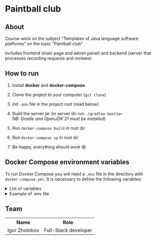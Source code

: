 # Paintball club

## About
Course work on the subject "Templates of Java language software platforms" on the topic "Paintball club"

Includes frontend (main page and admin panel) and backend (server that processes recording requests and reviews)

## How to run
1. Install **docker** and **docker-compose**

2. Clone the project to your computer (`git clone`)

3. Init `.env` file in the project root (read below)

4. Build the server jar (in server dir run `./gradlew bootJar`  
*NB: Gradle and OpenJDK 21 must be installed)*

5. Run `docker-compose build` in root dir

6. Run `docker-compose up` in root dir

7. Be happy, everything should work :smile:

## Docker Compose environment variables
To run Docker Compose you will need a  `.env` file in the directory with `docker-compose.yml`. It is necessary to define the following variables:

<details>
    <summary>List of variables</summary>

    POSTGRES_DB
    POSTGRES_PASSWORD
    POSTGRES_USER

</details>

<details>
    <summary>Example of .env file</summary>

    POSTGRES_DB=pcmirea_db
    POSTGRES_PASSWORD=admin
    POSTGRES_USER=admin
    
</details>

## Team
<table>
    <tr>
        <th>Name</th>
        <th>Role</th>
    </tr>
    <tr>
        <td>Igor Zholobov</td>
        <td>Full-Stack developer</td>
    </tr>
</table>
